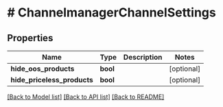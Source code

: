 # # ChannelmanagerChannelSettings


## Properties 


Name | Type | Description | Notes
------------ | ------------- | ------------- | -------------
**hide_oos_products**| **bool** |   | [optional]
**hide_priceless_products**| **bool** |   | [optional]


[[Back to Model list]](../../README.md#models) [[Back to API list]](../../README.md#endpoints) [[Back to README]](../../README.md)

